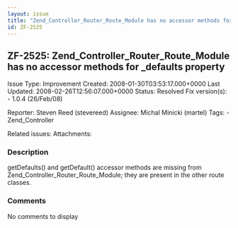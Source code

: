 ```yaml
---
layout: issue
title: "Zend_Controller_Router_Route_Module has no accessor methods for _defaults property"
id: ZF-2525
---
```


ZF-2525: Zend\_Controller\_Router\_Route\_Module has no accessor methods for \_defaults property
------------------------------------------------------------------------------------------------

 Issue Type: Improvement Created: 2008-01-30T03:53:17.000+0000 Last Updated: 2008-02-26T12:56:07.000+0000 Status: Resolved Fix version(s): - 1.0.4 (26/Feb/08)
 
 Reporter:  Steven Reed (stevereed)  Assignee:  Michal Minicki (martel)  Tags: - Zend\_Controller
 
 Related issues: 
 Attachments: 
### Description

getDefaults() and getDefault() accessor methods are missing from Zend\_Controller\_Router\_Route\_Module; they are present in the other route classes.

 

 

### Comments

No comments to display
